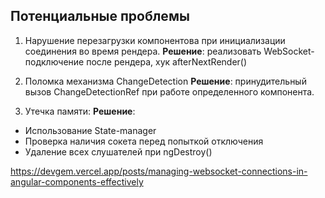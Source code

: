 ## Потенциальные проблемы

1. Нарушение перезагрузки компонентова при инициализации соединения во время рендера.
   **Решение**: реализовать WebSocket-подключение после рендера, хук afterNextRender()

2. Поломка механизма ChangeDetection
   **Решение**: принудительный вызов ChangeDetectionRef при работе определенного компонента.

3. Утечка памяти:
   **Решение**:

- Использование State-manager
- Проверка наличия сокета перед попыткой отключения
- Удаление всех слушателей при ngDestroy()

https://devgem.vercel.app/posts/managing-websocket-connections-in-angular-components-effectively
